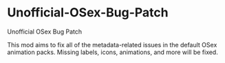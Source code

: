 # Unofficial-OSex-Bug-Patch
 Unofficial OSex Bug Patch

This mod aims to fix all of the metadata-related issues in the default OSex animation packs. Missing labels, icons, animations, and more will be fixed.